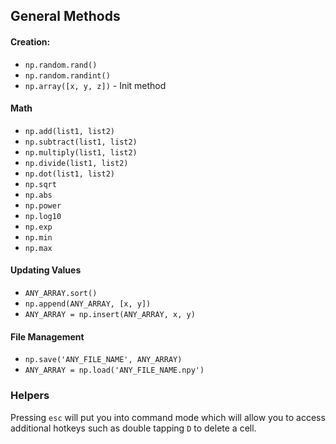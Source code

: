 ## General Methods
#### Creation:
- `np.random.rand()`
- `np.random.randint()`
- `np.array([x, y, z])` - Init method

#### Math
- `np.add(list1, list2)`
- `np.subtract(list1, list2)`
- `np.multiply(list1, list2)`
- `np.divide(list1, list2)`
- `np.dot(list1, list2)`
- `np.sqrt`
- `np.abs`
- `np.power`
- `np.log10`
- `np.exp`
- `np.min`
- `np.max`

#### Updating Values
- `ANY_ARRAY.sort()`
- `np.append(ANY_ARRAY, [x, y])`
- `ANY_ARRAY = np.insert(ANY_ARRAY, x, y)`

#### File Management
- `np.save('ANY_FILE_NAME', ANY_ARRAY)`
- `ANY_ARRAY = np.load('ANY_FILE_NAME.npy')`


### Helpers
Pressing `esc` will put you into command mode which will allow you to access additional hotkeys such as double tapping `D` to delete a cell.
